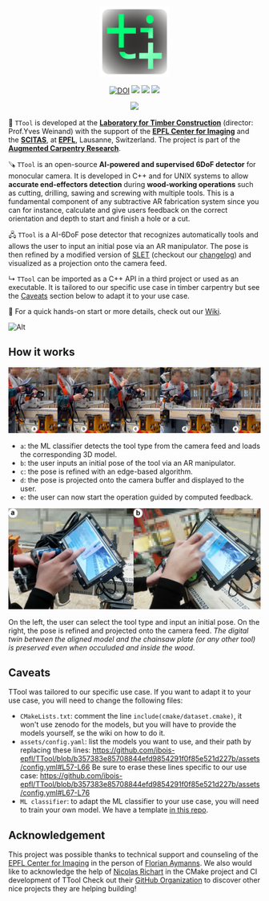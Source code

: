 <p align="center">
    <img src="./img/logo_linux_green.png" width="140">
</p>
<p align="center">
    <a href="https://doi.org/10.5281/zenodo.10480155"><img src="https://zenodo.org/badge/DOI/10.5281/zenodo.10480155.svg" alt="DOI"></a>
    <img src="https://github.com/ibois-epfl/TTool/actions/workflows/docker-cmake-build.yml/badge.svg">
    <img src="https://img.shields.io/badge/os-Ubuntu22.04-blueviolet">
    <img src="https://img.shields.io/badge/license-GPL--v3-brightgreen">
</p>

<p align="center">
    <img src="vid/mosaic.gif">
</p>

🌲 `TTool` is developed at the [**Laboratory for Timber Construction**](https://www.epfl.ch/labs/ibois/) (director: Prof.Yves Weinand) with the support of the [**EPFL Center for Imaging**](https://imaging.epfl.ch/) and the [**SCITAS**](https://scitas-doc.epfl.ch/), at [**EPFL**](https://www.epfl.ch/en/), Lausanne, Switzerland. The project is part of the [**Augmented Carpentry Research**](https://www.epfl.ch/labs/ibois/augmented-carpentry/).

🪚 `TTool` is an open-source **AI-powered and supervised 6DoF detector** for monocular camera. It is developed in C++ and for UNIX systems to allow **accurate end-effectors detection** during **wood-working operations** such as cutting, drilling, sawing and screwing with multiple tools. This is a fundamental component of any subtractive AR fabrication system since you can for instance, calculate and give users feedback on the correct orientation and depth to start and finish a hole or a cut.

🖧 `TTool` is a AI-6DoF pose detector that recognizes automatically tools and allows the user to input an initial pose via an AR manipulator. The pose is then refined by a modified version of [SLET](://github.com/huanghone/SLET) (checkout our [changelog](docs/CHANGELOG.md)) and visualized as a projection onto the camera feed.


↳ `TTool` can be imported as a C++ API in a third project or used as an executable. It is tailored to our specific use case in timber carpentry but see the [Caveats](#caveats) section below to adapt it to your use case.

🚀 For a quick hands-on start or more details, check out our [Wiki](https://github.com/ibois-epfl/TTool/wiki).

![Alt](https://repobeats.axiom.co/api/embed/1a5487df11b22b8d23cc28d05201ddbc60a61310.svg "Repobeats analytics image")

## How it works

![Alt](./img/XX_fig_cutseuqence.png "Cut sequence for TTool")

- `a`: the ML classifier detects the tool type from the camera feed and loads the corresponding 3D model.
- `b`: the user inputs an initial pose of the tool via an AR manipulator.
- `c`: the pose is refined with an edge-based algorithm.
- `d`: the pose is projected onto the camera buffer and displayed to the user.
- `e`: the user can now start the operation guided by computed feedback.

![Alt](./img/XX_fig_UXaction_H.png "Show interface in action")

On the left, the user can select the tool type and input an initial pose. On the right, the pose is refined and projected onto the camera feed. *The digital twin between the aligned model and the chainsaw plate (or any other tool) is preserved even when occuluded and inside the wood*.

## Caveats
TTool was tailored to our specific use case. If you want to adapt it to your use case, you will need to change the following files:
- `CMakeLists.txt`: comment the line `include(cmake/dataset.cmake)`, it won't use zenodo for the models, but you will have to provide the models yourself, se the wiki on how to do it.
- `assets/config.yaml`: list the models you want to use, and their path by replacing these lines:
  https://github.com/ibois-epfl/TTool/blob/b357383e85708844efd9854291f0f85e521d227b/assets/config.yml#L57-L66
  Be sure to erase these lines specific to our use case:
  https://github.com/ibois-epfl/TTool/blob/b357383e85708844efd9854291f0f85e521d227b/assets/config.yml#L67-L76
- `ML classifier`: to adapt the ML classifier to your use case, you will need to train your own model. We have a template [in this repo](https://github.com/ibois-epfl/TTool-ai).

## Acknowledgement
This project was possible thanks to technical support and counseling of the [EPFL Center for Imaging](https://imaging.epfl.ch/) in the person of [Florian Aymanns](https://github.com/faymanns). We also would like to acknowledge the help of [Nicolas Richart](https://people.epfl.ch/nicolas.richart?lang=en) in the CMake project and CI development of TTool
Check out their [GitHub Organization](https://github.com/EPFL-Center-for-Imaging) to discover other nice projects they are helping building!

